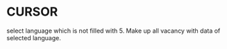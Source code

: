 # CURSOR
select language which is not filled with 5. Make up all vacancy with data of selected language.
